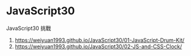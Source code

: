 # JavaScript30
JavaScript30 挑戰

1. https://weiyuan1993.github.io/JavaScript30/01-JavaScript-Drum-Kit/
2. https://weiyuan1993.github.io/JavaScript30/02-JS-and-CSS-Clock/


